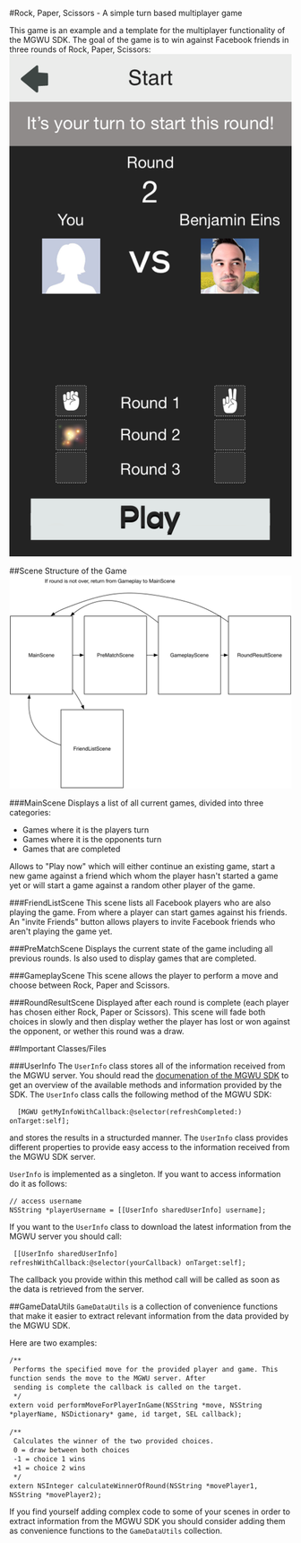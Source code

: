 #Rock, Paper, Scissors - A simple turn based multiplayer game

This game is an example and a template for the multiplayer functionality of the MGWU SDK. The goal of the game is to win against Facebook friends in three rounds of Rock, Paper, Scissors:
![image](Screenshot.png)

##Scene Structure of the Game
![image](RockPaperScissors_Scenes.png)

###MainScene
Displays a list of all current games, divided into three categories:
- Games where it is the players turn
- Games where it is the opponents turn
- Games that are completed

Allows to "Play now" which will either continue an existing game, start a new game against a friend which whom the player hasn't started a game yet or will start a game against a random other player of the game.

###FriendListScene
This scene lists all Facebook players who are also playing the game. From where a player can start games against his friends. An "invite Friends" button allows players to invite Facebook friends who aren't playing the game yet.

###PreMatchScene
Displays the current state of the game including all previous rounds. Is also used to display games that are completed.

###GameplayScene
This scene allows the player to perform a move and choose between Rock, Paper and Scissors.

###RoundResultScene
Displayed after each round is complete (each player has chosen either Rock, Paper or Scissors). This scene will fade both choices in slowly and then display wether the player has lost or won against the opponent, or wether this round was a draw.

##Important Classes/Files

###UserInfo
The `UserInfo` class stores all of the information received from the MGWU server. You should read the [documenation of the MGWU SDK](https://s3.amazonaws.com/mgwu/mgwuSDK-instructions.html) to get an overview of the available methods and information provided by the SDK. The `UserInfo` class calls the following method of the MGWU SDK:

	  [MGWU getMyInfoWithCallback:@selector(refreshCompleted:) onTarget:self];

and stores the results in a structurded manner. The `UserInfo` class provides different properties to provide easy access to the information received from the MGWU SDK server.

`UserInfo` is implemented as a singleton. If you want to access information do it as follows:
 
 	// access username
 	NSString *playerUsername = [[UserInfo sharedUserInfo] username];

 If you want to the `UserInfo` class to download the latest information from the MGWU server you should call:
 
	 [[UserInfo sharedUserInfo] refreshWithCallback:@selector(yourCallback) onTarget:self];

The callback you provide within this method call will be called as soon as the data is retrieved from the server.


##GameDataUtils
`GameDataUtils` is a collection of convenience functions that make it easier to extract relevant information from the data provided by the MGWU SDK.

Here are two examples:

    /** 
     Performs the specified move for the provided player and game. This function sends the move to the MGWU server. After
     sending is complete the callback is called on the target.
     */
    extern void performMoveForPlayerInGame(NSString *move, NSString *playerName, NSDictionary* game, id target, SEL callback);

    /**
     Calculates the winner of the two provided choices.
     0 = draw between both choices
     -1 = choice 1 wins
     +1 = choice 2 wins
     */
    extern NSInteger calculateWinnerOfRound(NSString *movePlayer1, NSString *movePlayer2);
    
If you find yourself adding complex code to some of your scenes in order to extract information from the MGWU SDK you should consider adding them as convenience functions to the `GameDataUtils` collection.
	